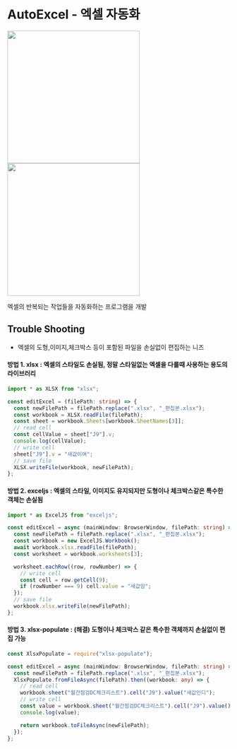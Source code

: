 # AutoExcel - 엑셀 자동화

<img width=300 src="https://github.com/Hyo-Do/AutoExcel/assets/48408417/dbba0772-1d53-44af-be3b-7a5cb0e70972"/>
<img width=300 src="https://github.com/user-attachments/assets/32b4e4fd-9fe6-48f7-b9b1-3fc9f4b8b899"/>

엑셀의 반복되는 작업들을 자동화하는 프로그램을 개발

## Trouble Shooting

- 엑셀의 도형,이미지,체크박스 등이 포함된 파일을 손실없이 편집하는 니즈

#### 방법 1. **xlsx** : 엑셀의 스타일도 손실됨, 정말 스타일없는 엑셀을 다룰때 사용하는 용도의 라이브러리

```ts
import * as XLSX from "xlsx";

const editExcel = (filePath: string) => {
  const newFilePath = filePath.replace(".xlsx", "_편집본.xlsx");
  const workbook = XLSX.readFile(filePath);
  const sheet = workbook.Sheets[workbook.SheetNames[3]];
  // read cell
  const cellValue = sheet["J9"].v;
  console.log(cellValue);
  // write cell
  sheet["J9"].v = "새값이여";
  // save file
  XLSX.writeFile(workbook, newFilePath);
};
```

#### 방법 2. **exceljs** : 엑셀의 스타일, 이미지도 유지되지만 도형이나 체크박스같은 특수한 객체는 손실됨

```ts
import * as ExcelJS from "exceljs";

const editExcel = async (mainWindow: BrowserWindow, filePath: string) => {
  const newFilePath = filePath.replace(".xlsx", "_편집본.xlsx");
  const workbook = new ExcelJS.Workbook();
  await workbook.xlsx.readFile(filePath);
  const worksheet = workbook.worksheets[3];

  worksheet.eachRow((row, rowNumber) => {
    // write cell
    const cell = row.getCell(9);
    if (rowNumber === 9) cell.value = "새값임";
  });
  // save file
  workbook.xlsx.writeFile(newFilePath);
};
```

#### 방법 3. **xlsx-populate** : (해결) 도형이나 체크박스 같은 특수한 객체까지 손실없이 편집 가능

```ts
const XlsxPopulate = require("xlsx-populate");

const editExcel = async (mainWindow: BrowserWindow, filePath: string) => {
  const newFilePath = filePath.replace(".xlsx", "_편집본.xlsx");
  XlsxPopulate.fromFileAsync(filePath).then((workbook: any) => {
    // read cell
    workbook.sheet("월간점검DC체크리스트").cell("J9").value("새값인디");
    // write cell
    const value = workbook.sheet("월간점검DC체크리스트").cell("J9").value();
    console.log(value);

    return workbook.toFileAsync(newFilePath);
  });
};
```

